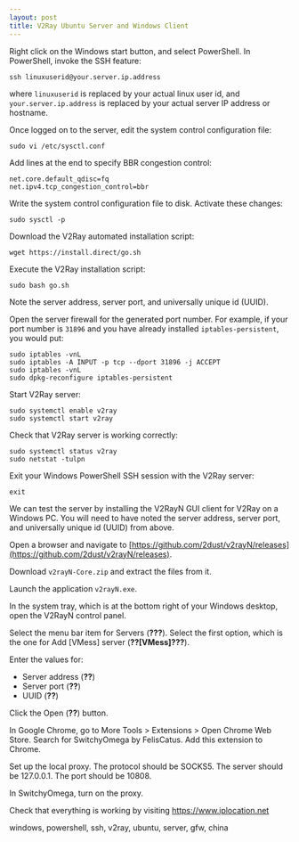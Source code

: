 ```yaml
---
layout: post
title: V2Ray Ubuntu Server and Windows Client
---
```


Right click on the Windows start button, and select PowerShell. In PowerShell, invoke the SSH feature:

```
ssh linuxuserid@your.server.ip.address
```

where `linuxuserid` is replaced by your actual linux user id, and `your.server.ip.address` is replaced by your actual server IP address or hostname.

Once logged on to the server, edit the system control configuration file:

```
sudo vi /etc/sysctl.conf
```

Add lines at the end to specify BBR congestion control:

```
net.core.default_qdisc=fq
net.ipv4.tcp_congestion_control=bbr
```

Write the system control configuration file to disk. Activate these changes:

```
sudo sysctl -p
```

Download the V2Ray automated installation script:

```
wget https://install.direct/go.sh
```

Execute the V2Ray installation script:

```
sudo bash go.sh
```

Note the server address, server port, and universally unique id (UUID).

Open the server firewall for the generated port number. For example, if your port number is `31896` and you have already installed `iptables-persistent`, you would put:

```
sudo iptables -vnL
sudo iptables -A INPUT -p tcp --dport 31896 -j ACCEPT
sudo iptables -vnL
sudo dpkg-reconfigure iptables-persistent
```

Start V2Ray server:

```
sudo systemctl enable v2ray
sudo systemctl start v2ray
```

Check that V2Ray server is working correctly:

```
sudo systemctl status v2ray
sudo netstat -tulpn
```

Exit your Windows PowerShell SSH session with the V2Ray server:

```
exit
```

We can test the server by installing the V2RayN GUI client for V2Ray on a Windows PC. You will need to have noted the server address, server port, and universally unique id (UUID) from above.

Open a browser and navigate to [https://github.com/2dust/v2rayN/releases](https://github.com/2dust/v2rayN/releases).

Download `v2rayN-Core.zip` and extract the files from it.

Launch the application `v2rayN.exe`.

In the system tray, which is at the bottom right of your Windows desktop, open the V2RayN control panel. 

Select the menu bar item for Servers (**???**). Select the first option, which is the one for Add [VMess] server (**??[VMess]???**). 

Enter the values for:

* Server address (**??**)
* Server port (**??**)
* UUID (**??**)

Click the Open (**??**) button.

In Google Chrome, go to More Tools > Extensions > Open Chrome Web Store. Search for SwitchyOmega by FelisCatus. Add this extension to Chrome. 

Set up the local proxy. The protocol should be SOCKS5. The server should be 127.0.0.1. The port should be 10808.

In SwitchyOmega, turn on the proxy. 

Check that everything is working by visiting https://www.iplocation.net

windows, powershell, ssh, v2ray, ubuntu, server, gfw, china